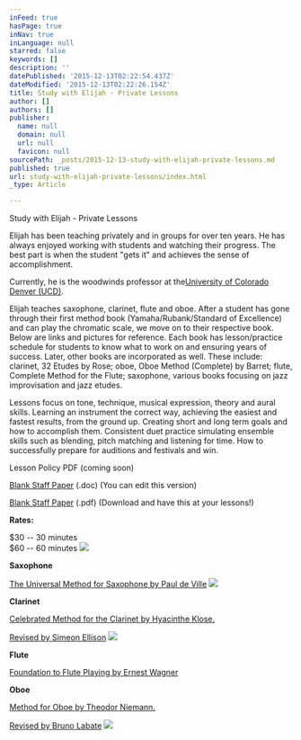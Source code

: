 ```yaml
---
inFeed: true
hasPage: true
inNav: true
inLanguage: null
starred: false
keywords: []
description: ''
datePublished: '2015-12-13T02:22:54.437Z'
dateModified: '2015-12-13T02:22:26.154Z'
title: Study with Elijah - Private Lessons
author: []
authors: []
publisher:
  name: null
  domain: null
  url: null
  favicon: null
sourcePath: _posts/2015-12-13-study-with-elijah-private-lessons.md
published: true
url: study-with-elijah-private-lessons/index.html
_type: Article

---
```

Study with Elijah - Private Lessons

Elijah has been teaching privately and in groups for over ten years. He has always enjoyed working with students and watching their progress. The best part is when the student "gets it" and achieves the sense of accomplishment. 

Currently, he is the woodwinds professor at the[University of Colorado Denver (UCD)][0].

Elijah teaches saxophone, clarinet, flute and oboe. After a student has gone through their first method book (Yamaha/Rubank/Standard of Excellence) and can play the chromatic scale, we move on to their respective book. Below are links and pictures for reference. Each book has lesson/practice schedule for students to know what to work on and ensuring years of success. Later, other books are incorporated as well. These include: clarinet, 32 Etudes by Rose; oboe, Oboe Method (Complete) by Barret; flute, Complete Method for the Flute; saxophone, various books focusing on jazz improvisation and jazz etudes.

Lessons focus on tone, technique, musical expression, theory and aural skills. Learning an instrument the correct way, achieving the easiest and fastest results, from the ground up. Creating short and long term goals and how to accomplish them. Consistent duet practice simulating ensemble skills such as blending, pitch matching and listening for time. How to successfully prepare for auditions and festivals and win.

Lesson Policy PDF (coming soon)

[Blank Staff Paper][1] (.doc) (You can edit this version)

[Blank Staff Paper][2] (.pdf) (Download and have this at your lessons!)

**Rates:**

$30 -- 30 minutes  
$60 -- 60 minutes
![](https://the-grid-user-content.s3-us-west-2.amazonaws.com/bed5de1c-ebf9-412d-9fd1-144934ff7cc7.jpg)

******Saxophone******

[The Universal Method for Saxophone by Paul de Ville][3]
![](https://the-grid-user-content.s3-us-west-2.amazonaws.com/d02d7b1f-dd47-44df-8acc-d2ea1af8906a.jpg)

**Clarinet**

[Celebrated Method for the Clarinet by Hyacinthe Klose.][4]

[Revised by Simeon Ellison][4]
![](https://the-grid-user-content.s3-us-west-2.amazonaws.com/71d36246-89d8-4ddd-9995-12ca879cf848.jpg)

**Flute**

[Foundation to Flute Playing by Ernest Wagner][5]

**Oboe**

[Method for Oboe by Theodor Niemann.][6]

[Revised by Bruno Labate][6]
![](https://the-grid-user-content.s3-us-west-2.amazonaws.com/a2fbdf29-52e7-414a-8b15-8d24cc69f4a3.jpg)

[0]: http://www.ucdenver.edu/academics/colleges/CAM/programs/meis/Pages/index.aspx
[1]: https://www.dropbox.com/s/4arozkbceuo041v/staff%20paper.odt "Blank Staff Paper (.doc)"
[2]: https://www.dropbox.com/s/c7qf40fetvl37un/staff%20paper.pdf "Blank Staff Paper in PDF format!"
[3]: http://www.amazon.com/Universal-Method-Saxophone-Paul-DeVille/dp/082580146X/ref=sr_1_1?s=books&ie=UTF8&qid=1382950700&sr=1-1
[4]: http://www.amazon.com/O304-Celebrated-Method-Clarinet-Complete/dp/082580051X/ref=sr_1_1?s=books&ie=UTF8&qid=1382951028&sr=1-1&keywords=the+celebrated+method+for+clarinet
[5]: http://www.amazon.com/Foundation-Flute-Playing-Elementary-Method/dp/0825800544/ref=sr_1_1?s=books&ie=UTF8&qid=1382951591&sr=1-1&keywords=Foundation+to+Flute+Playing
[6]: http://www.amazon.com/Method-Niemann-Revised-Bruno-Labate/dp/0825809037/ref=sr_1_1?s=books&ie=UTF8&qid=1382951843&sr=1-1&keywords=oboe+niemann